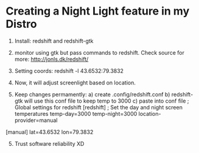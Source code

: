 # Creating a Night Light feature in my Distro

1) Install: redshift and redshift-gtk

2) monitor using gtk but pass commands to redshift. Check source for more: http://jonls.dk/redshift/

3) Setting coords: redshift -l 43.6532:79.3832

4) Now, it will adjust screenlight based on location.

5) Keep changes permamently:
a) create .config/redshift.conf
b) redshift-gtk will use this conf file to keep temp to 3000
c) paste into conf file
; Global settings for redshift
[redshift]
; Set the day and night screen temperatures
temp-day=3000
temp-night=3000
location-provider=manual

[manual]
lat=43.6532
lon=79.3832

5) Trust software reliability XD
